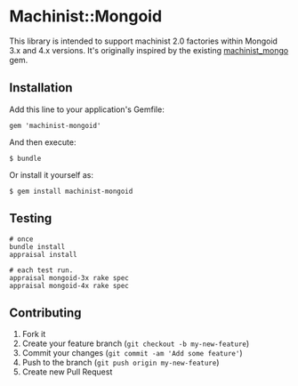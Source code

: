 # Machinist::Mongoid

This library is intended to support machinist 2.0 factories within Mongoid 3.x
and 4.x versions.  It's originally inspired by the existing [machinist_mongo][mm] gem.

## Installation

Add this line to your application's Gemfile:

    gem 'machinist-mongoid'

And then execute:

    $ bundle

Or install it yourself as:

    $ gem install machinist-mongoid

## Testing

    # once
    bundle install
    appraisal install

    # each test run.
    appraisal mongoid-3x rake spec
    appraisal mongoid-4x rake spec


## Contributing

1. Fork it
2. Create your feature branch (`git checkout -b my-new-feature`)
3. Commit your changes (`git commit -am 'Add some feature'`)
4. Push to the branch (`git push origin my-new-feature`)
5. Create new Pull Request


[mm]: https://github.com/nmerouze/machinist_mongo